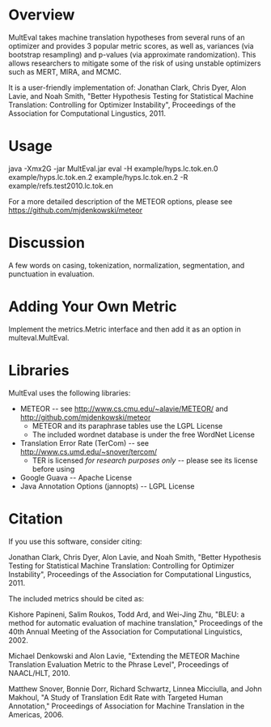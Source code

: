 Overview
========

MultEval takes machine translation hypotheses from several runs of an optimizer and provides 3 popular metric scores, as well as, variances (via bootstrap resampling) and p-values (via approximate randomization). This allows researchers to mitigate some of the risk of using unstable optimizers such as MERT, MIRA, and MCMC.

It is a user-friendly implementation of:
Jonathan Clark, Chris Dyer, Alon Lavie, and Noah Smith, "Better Hypothesis Testing for Statistical Machine Translation: Controlling for Optimizer Instability", Proceedings of the Association for Computational Lingustics, 2011.


Usage
=====

java -Xmx2G -jar MultEval.jar eval -H example/hyps.lc.tok.en.0 example/hyps.lc.tok.en.2 example/hyps.lc.tok.en.2 -R example/refs.test2010.lc.tok.en

For a more detailed description of the METEOR options, please see https://github.com/mjdenkowski/meteor


Discussion
==========

A few words on casing, tokenization, normalization, segmentation, and punctuation in evaluation.


Adding Your Own Metric
======================

Implement the metrics.Metric interface and then add it as an option in multeval.MultEval.


Libraries
=========

MultEval uses the following libraries:
* METEOR -- see http://www.cs.cmu.edu/~alavie/METEOR/ and http://github.com/mjdenkowski/meteor
  - METEOR and its paraphrase tables use the LGPL License
  - The included wordnet database is under the free WordNet License
* Translation Error Rate (TerCom) -- see http://www.cs.umd.edu/~snover/tercom/
  - TER is licensed *for research purposes only* -- please see its license before using
* Google Guava -- Apache License
* Java Annotation Options (jannopts) -- LGPL License


Citation
========

If you use this software, consider citing:

Jonathan Clark, Chris Dyer, Alon Lavie, and Noah Smith, "Better Hypothesis Testing for Statistical Machine Translation: Controlling for Optimizer Instability", Proceedings of the Association for Computational Lingustics, 2011.


The included metrics should be cited as:

Kishore Papineni, Salim Roukos, Todd Ard, and Wei-Jing Zhu, "BLEU: a method for automatic evaluation of machine translation," Proceedings of the 40th Annual Meeting of the Association for Computational Linguistics, 2002.

Michael Denkowski and Alon Lavie, "Extending the METEOR Machine Translation Evaluation Metric to the Phrase Level", Proceedings of NAACL/HLT, 2010.

Matthew Snover, Bonnie Dorr, Richard Schwartz, Linnea Micciulla, and John Makhoul, "A Study of Translation Edit Rate with Targeted Human Annotation," Proceedings of Association for Machine Translation in the Americas, 2006.